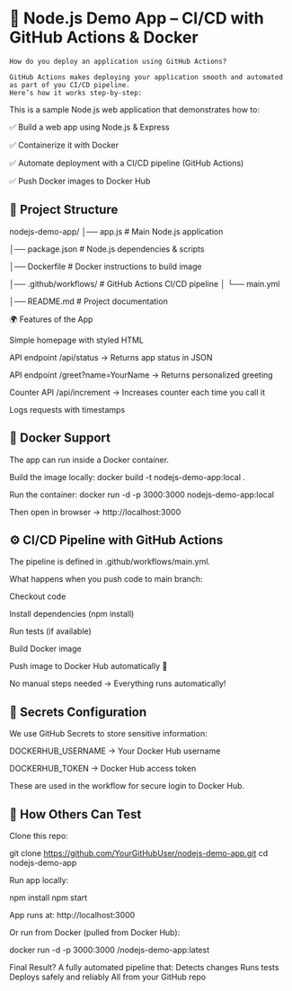 # 🚀 Node.js Demo App – CI/CD with GitHub Actions & Docker

```
How do you deploy an application using GitHub Actions?

GitHub Actions makes deploying your application smooth and automated as part of you CI/CD pipeline.
Here’s how it works step-by-step:
```


This is a sample Node.js web application that demonstrates how to:

✅ Build a web app using Node.js & Express

✅ Containerize it with Docker

✅ Automate deployment with a CI/CD pipeline (GitHub Actions)

✅ Push Docker images to Docker Hub

## 📌 Project Structure
nodejs-demo-app/
│── app.js              # Main Node.js application

│── package.json        # Node.js dependencies & scripts

│── Dockerfile          # Docker instructions to build image

│── .github/workflows/  # GitHub Actions CI/CD pipeline
│    └── main.yml

│── README.md           # Project documentation

🌍 Features of the App

Simple homepage with styled HTML

API endpoint /api/status → Returns app status in JSON

API endpoint /greet?name=YourName → Returns personalized greeting

Counter API /api/increment → Increases counter each time you call it

Logs requests with timestamps

## 🐳 Docker Support

The app can run inside a Docker container.

Build the image locally:
docker build -t nodejs-demo-app:local .

Run the container:
docker run -d -p 3000:3000 nodejs-demo-app:local


Then open in browser → http://localhost:3000

## ⚙️ CI/CD Pipeline with GitHub Actions

The pipeline is defined in .github/workflows/main.yml.

What happens when you push code to main branch:

Checkout code

Install dependencies (npm install)

Run tests (if available)

Build Docker image

Push image to Docker Hub automatically 🎉

No manual steps needed → Everything runs automatically!

## 🔑 Secrets Configuration

We use GitHub Secrets to store sensitive information:

DOCKERHUB_USERNAME → Your Docker Hub username

DOCKERHUB_TOKEN → Docker Hub access token

These are used in the workflow for secure login to Docker Hub.

## 🚀 How Others Can Test

Clone this repo:

git clone https://github.com/YourGitHubUser/nodejs-demo-app.git
cd nodejs-demo-app


Run app locally:

npm install
npm start


App runs at: http://localhost:3000

Or run from Docker (pulled from Docker Hub):

docker run -d -p 3000:3000 <your-dockerhub-username>/nodejs-demo-app:latest


Final Result?
A fully automated pipeline that:
Detects changes
Runs tests
Deploys safely and reliably
All from your GitHub repo

